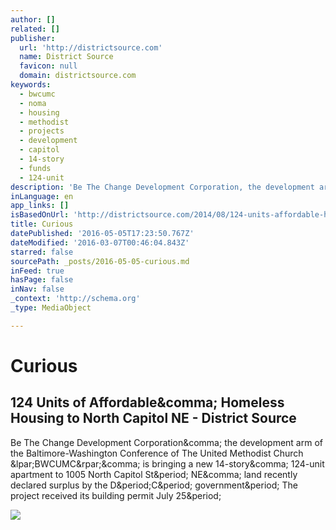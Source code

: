 ```yaml
---
author: []
related: []
publisher:
  url: 'http://districtsource.com'
  name: District Source
  favicon: null
  domain: districtsource.com
keywords:
  - bwcumc
  - noma
  - housing
  - methodist
  - projects
  - development
  - capitol
  - 14-story
  - funds
  - 124-unit
description: 'Be The Change Development Corporation, the development arm of the Baltimore-Washington Conference of The United Methodist Church (BWCUMC), is bringing a new 14-story, 124-unit apartment to 1005 North Capitol St. NE, land recently declared surplus by the D.C. government. The project received its building permit July 25.'
inLanguage: en
app_links: []
isBasedOnUrl: 'http://districtsource.com/2014/08/124-units-affordable-homeless-housing-north-capitol-ne/'
title: Curious
datePublished: '2016-05-05T17:23:50.767Z'
dateModified: '2016-03-07T00:46:04.843Z'
starred: false
sourcePath: _posts/2016-05-05-curious.md
inFeed: true
hasPage: false
inNav: false
_context: 'http://schema.org'
_type: MediaObject

---
```

# Curious

<article style=""><h1>124 Units of Affordable&amp;comma; Homeless Housing to North Capitol NE - District Source</h1><p>Be The Change Development Corporation&amp;comma; the development arm of the Baltimore-Washington Conference of The United Methodist Church &amp;lpar;BWCUMC&amp;rpar;&amp;comma; is bringing a new 14-story&amp;comma; 124-unit apartment to 1005 North Capitol St&amp;period; NE&amp;comma; land recently declared surplus by the D&amp;period;C&amp;period; government&amp;period; The project received its building permit July 25&amp;period;</p><img src="http://districtsource.com/wp-content/uploads/sites/2/2014/08/NCC1.jpg" /></article>